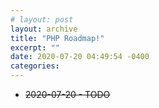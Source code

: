 ```yaml
---
# layout: post
layout: archive
title: "PHP Roadmap!"
excerpt: ""
date: 2020-07-20 04:49:54 -0400
categories: 
---
```


- ~~2020-07-20 - TODO~~
